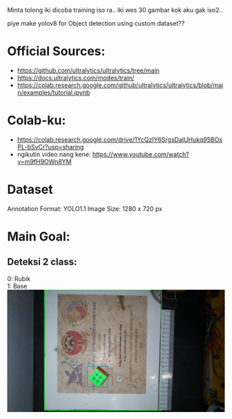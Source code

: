 Minta tolong iki dicoba training iso ra..
iki wes 30 gambar kok aku gak iso2..

piye make yolov8 for Object detection using custom dataset??

# Official Sources:
- https://github.com/ultralytics/ultralytics/tree/main
- https://docs.ultralytics.com/modes/train/
- https://colab.research.google.com/github/ultralytics/ultralytics/blob/main/examples/tutorial.ipynb

# Colab-ku:
- https://colab.research.google.com/drive/1YcQzIY6SrgsDalUHukq95BOsPL-bSvCr?usp=sharing
- ngikutin video nang kene: https://www.youtube.com/watch?v=m9fH9OWn8YM

# Dataset
Annotation Format: YOLO1.1
Image Size: 1280 x 720 px

# Main Goal:
## Deteksi 2 class:   
0: Rubik   
1: Base
![Main Goal](https://github.com/vkurpmax/Syncro/blob/main/bounding_box.png?raw=true)